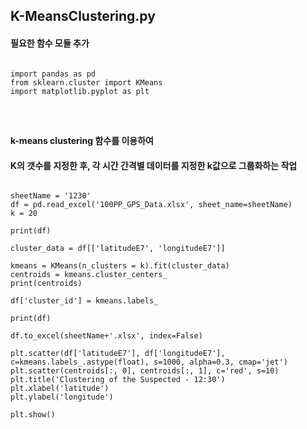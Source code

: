 ## K-MeansClustering.py 

#### 필요한 함수 모듈 추가
<pre>
<code>
import pandas as pd
from sklearn.cluster import KMeans
import matplotlib.pyplot as plt
</pre>
</code>

#### k-means clustering 함수를 이용하여 
#### K의 갯수를 지정한 후, 각 시간 간격별 데이터를 지정한 k값으로 그룹화하는 작업

<pre>
<code>
sheetName = '1230'
df = pd.read_excel('100PP_GPS_Data.xlsx', sheet_name=sheetName)
k = 20

print(df)

cluster_data = df[['latitudeE7', 'longitudeE7']]

kmeans = KMeans(n_clusters = k).fit(cluster_data)
centroids = kmeans.cluster_centers_
print(centroids)

df['cluster_id'] = kmeans.labels_

print(df)

df.to_excel(sheetName+'.xlsx', index=False)

plt.scatter(df['latitudeE7'], df['longitudeE7'], c=kmeans.labels_.astype(float), s=1000, alpha=0.3, cmap='jet')
plt.scatter(centroids[:, 0], centroids[:, 1], c='red', s=10)
plt.title('Clustering of the Suspected - 12:30')
plt.xlabel('latitude')
plt.ylabel('longitude')

plt.show()
</code>
</pre>
